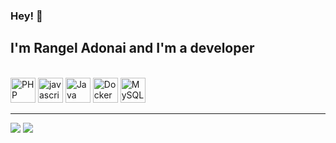 
### Hey! 👋
##  I'm Rangel Adonai and I'm a developer
<div>
  <!--<img height="145em" src="https://github-readme-stats.vercel.app/api/top-langs/?username=rangeladonai&layout=compact&theme=gruvbox"/>!-->
</div>
<br>
<div>    
<img style="width: 40px;" title="PHP" src="https://cdn.jsdelivr.net/gh/devicons/devicon/icons/php/php-original.svg" />
<img style="width: 40px;" title="javascript" src="https://cdn.jsdelivr.net/gh/devicons/devicon/icons/javascript/javascript-original.svg" />
<img style="width: 40px;" title="Java" src="https://cdn.jsdelivr.net/gh/devicons/devicon/icons/java/java-original.svg" /> 
<img style="width: 40px;" title="Docker" src="https://cdn.jsdelivr.net/gh/devicons/devicon/icons/docker/docker-original.svg" />
<img style="width: 40px;" title="MySQL" src="https://cdn.jsdelivr.net/gh/devicons/devicon/icons/mysql/mysql-original.svg" />
</div>
<hr>
<a href="mailto:rangel.adonai@gmail.com"><img src="https://img.shields.io/badge/Gmail-D14836?style=for-the-badge&logo=gmail&logoColor=white"/></a>
<a href="https://br.linkedin.com/in/rangel-adonai-a38823234"><img src="https://img.shields.io/badge/LinkedIn-0077B5?style=for-the-badge&logo=linkedin&logoColor=white"/>
</a>

